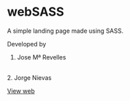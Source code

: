 # webSASS
A simple landing page made using SASS.

Developed by <br/>

1. Jose Mª Revelles
<br/>
2. Jorge Nievas

[View web](https://xosejx.github.io/webSASS/)
